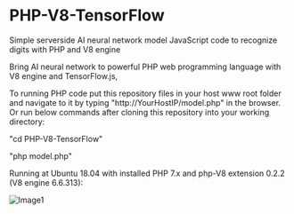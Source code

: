 # PHP-V8-TensorFlow
Simple serverside AI neural network model JavaScript code to recognize digits with PHP and V8 engine 

Bring AI neural network to powerful PHP web programming language with V8 engine and TensorFlow.js,

To running PHP code put this repository files in your host www root folder and navigate to it by typing "http://YourHostIP/model.php" in the browser.
Or run below commands after cloning this repository into your working directory:

"cd PHP-V8-TensorFlow"

"php model.php"

Running at Ubuntu 18.04 with installed PHP 7.x and php-V8 extension 0.2.2 (V8 engine 6.6.313):

![Image1]()
